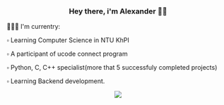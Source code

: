 ### <div align="center">Hey there, i'm Alexander 👨‍💻</div>  
  
🧑🏻‍💻   I'm currentry:

▫️ Learning Computer Science in NTU KhPI
  
▫️ A participant of ucode connect program

▫️ Python, C, C++ specialist(more that 5 successfuly completed projects)

▫️ Learning Backend development.
  
<p align="center">
  <a href="https://skillicons.dev">
    <img src="https://skillicons.dev/icons?i=c,cpp,python,java,html,css,js,nodejs,linux,git" />
  </a>
</p>

<br/>  
